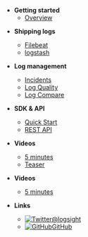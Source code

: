 <!-- docs/_sidebar.md -->


- **Getting started**
    - [Overview](/)

[comment]: <> (    - [Use cases]&#40;/file1.md&#41;)
  
- **Shipping logs**
    - [Filebeat](/shipping_logs/filebeats.md)
    - [logstash](/shipping_logs/logstash.md)

- **Log management**
    - [Incidents](/log_management/incidents.md)
    - [Log Quality](/log_management/log_quality.md)
    - [Log Compare](/log_management/log_compare.md)
  
- **SDK & API**
    - [Quick Start](/sdk_api/quick_start.md)
    - [REST API](/sdk_api/rest_api.md)
    
[comment]: <> (- **Alerting**)

[comment]: <> (    - [Email]&#40;/alerting/email.md&#41;)

[comment]: <> (    - [PagerDuty]&#40;/alerting/pager_duty.md&#41;)

[comment]: <> (    - [Prometheus]&#40;/alerting/prometheus.md&#41;)

[comment]: <> (- **Admin**)

[comment]: <> (    - [Accounts]&#40;/admin/accounts.md&#41;)

[comment]: <> (    - [Authentication Tokens]&#40;/admin/auth_tokens.md&#41;)

- **Videos**
    - [5 minutes](/videos/5_minutes.md)
    - [Teaser](/videos/teaser.md)


- **Videos**
    - [5 minutes](/videos/5_minutes.md)


- **Links**
    - [![Twitter](/assets/img/twitter.svg)@logsight](http://twitter.com/logsight)
    - [![GitHub](/assets/img/github.svg)GitHub](https://github.com/aiops)
